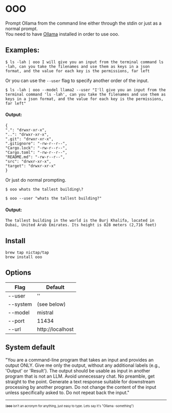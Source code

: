 # OOO
Prompt Ollama from the command line either through the stdin or just as a normal prompt.<br>
You need to have [Ollama](https://github.com/jmorganca/ollama) installed in order to use ooo.

## Examples:
```shell
$ ls -lah | ooo I will give you an input from the terminal command ls -lah, can you take the filenames and use them as keys in a json format, and the value for each key is the permissions, far left
```
Or you can use the `--user` flag to specify another order of the input.
```shell
$ ls -lah | ooo --model llama2 --user "I'll give you an input from the terminal command 'ls -lah', can you take the filenames and use them as keys in a json format, and the value for each key is the permissions, far left"
```
#### Output:
```shell
{
".": "drwxr-xr-x",
"..": "drwxr-xr-x",
".git": "drwxr-xr-x",
".gitignore": "-rw-r--r--",
"Cargo.lock": "-rw-r--r--",
"Cargo.toml": "-rw-r--r--",
"README.md": "-rw-r--r--",
"src": "drwxr-xr-x",
"target": "drwxr-xr-x"
}
```
Or just do normal prompting.
```shell
$ ooo whats the tallest building\?
```
```shell
$ ooo --user "whats the tallest building?"
```
#### Output:
```shell
The tallest building in the world is the Burj Khalifa, located in Dubai, United Arab Emirates. Its height is 828 meters (2,716 feet)
```


## Install
```
brew tap nictap/tap
brew install ooo
```

## Options

| Flag          | Default           |
|---------------|-------------------|
| --user        | ''                |
| --system      | (see below)       |
| --model       | mistral           |
| --port        | 11434             |
| --url         | http://localhost  |


## System default
"You are a command-line program that takes an input and provides an output ONLY.
Give me only the output, without any additional labels (e.g., 'Output' or 'Result').
The output should be usable as input in another program that is not an LLM.
Avoid unnecessary chat.
No preamble, get straight to the point.
Generate a text response suitable for downstream processing by another program.
Do not change the content of the input unless specifically asked to.
Do not repeat back the input."

---

<sub><sup>(**ooo** isn't an acronym for anything, just easy to type. Lets say it's "Ollama -something")</sup></sub>
